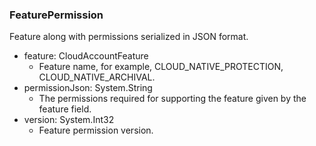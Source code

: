 ### FeaturePermission
Feature along with permissions serialized in JSON format.

- feature: CloudAccountFeature
  - Feature name, for example, CLOUD_NATIVE_PROTECTION, CLOUD_NATIVE_ARCHIVAL.
- permissionJson: System.String
  - The permissions required for supporting the feature given by the feature field.
- version: System.Int32
  - Feature permission version.
